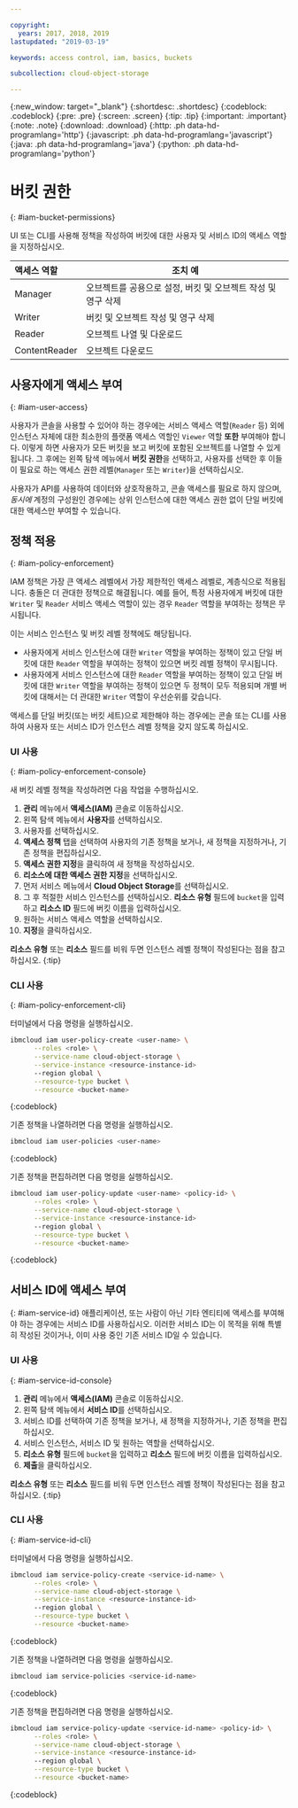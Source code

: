 ```yaml
---

copyright:
  years: 2017, 2018, 2019
lastupdated: "2019-03-19"

keywords: access control, iam, basics, buckets

subcollection: cloud-object-storage

---
```

{:new_window: target="_blank"}
{:shortdesc: .shortdesc}
{:codeblock: .codeblock}
{:pre: .pre}
{:screen: .screen}
{:tip: .tip}
{:important: .important}
{:note: .note}
{:download: .download} 
{:http: .ph data-hd-programlang='http'} 
{:javascript: .ph data-hd-programlang='javascript'} 
{:java: .ph data-hd-programlang='java'} 
{:python: .ph data-hd-programlang='python'}

# 버킷 권한
{: #iam-bucket-permissions}

UI 또는 CLI를 사용해 정책을 작성하여 버킷에 대한 사용자 및 서비스 ID의 액세스 역할을 지정하십시오. 

| 액세스 역할 | 조치 예                                                     |
|:------------|-------------------------------------------------------------|
| Manager     | 오브젝트를 공용으로 설정, 버킷 및 오브젝트 작성 및 영구 삭제|
| Writer      | 버킷 및 오브젝트 작성 및 영구 삭제                          |
| Reader      | 오브젝트 나열 및 다운로드                                   |
| ContentReader | 오브젝트 다운로드                                         |

## 사용자에게 액세스 부여
{: #iam-user-access}

사용자가 콘솔을 사용할 수 있어야 하는 경우에는 서비스 액세스 역할(`Reader` 등) 외에 인스턴스 자체에 대한 최소한의 플랫폼 액세스 역할인 `Viewer` 역할 **또한** 부여해야 합니다. 이렇게 하면 사용자가 모든 버킷을 보고 버킷에 포함된 오브젝트를 나열할 수 있게 됩니다. 그 후에는 왼쪽 탐색 메뉴에서 **버킷 권한**을 선택하고, 사용자를 선택한 후 이들이 필요로 하는 액세스 권한 레벨(`Manager` 또는 `Writer`)을 선택하십시오. 

사용자가 API를 사용하여 데이터와 상호작용하고, 콘솔 액세스를 필요로 하지 않으며, _동시에_ 계정의 구성원인 경우에는 상위 인스턴스에 대한 액세스 권한 없이 단일 버킷에 대한 액세스만 부여할 수 있습니다. 

## 정책 적용
{: #iam-policy-enforcement}

IAM 정책은 가장 큰 액세스 레벨에서 가장 제한적인 액세스 레벨로, 계층식으로 적용됩니다. 충돌은 더 관대한 정책으로 해결됩니다. 예를 들어, 특정 사용자에게 버킷에 대한 `Writer` 및 `Reader` 서비스 액세스 역할이 있는 경우 `Reader` 역할을 부여하는 정책은 무시됩니다. 

이는 서비스 인스턴스 및 버킷 레벨 정책에도 해당됩니다. 

- 사용자에게 서비스 인스턴스에 대한 `Writer` 역할을 부여하는 정책이 있고 단일 버킷에 대한 `Reader` 역할을 부여하는 정책이 있으면 버킷 레벨 정책이 무시됩니다. 
- 사용자에게 서비스 인스턴스에 대한 `Reader` 역할을 부여하는 정책이 있고 단일 버킷에 대한 `Writer` 역할을 부여하는 정책이 있으면 두 정책이 모두 적용되며 개별 버킷에 대해서는 더 관대한 `Writer` 역할이 우선순위를 갖습니다. 

액세스를 단일 버킷(또는 버킷 세트)으로 제한해야 하는 경우에는 콘솔 또는 CLI를 사용하여 사용자 또는 서비스 ID가 인스턴스 레벨 정책을 갖지 않도록 하십시오. 

### UI 사용
{: #iam-policy-enforcement-console}

새 버킷 레벨 정책을 작성하려면 다음 작업을 수행하십시오.  

  1. **관리** 메뉴에서 **액세스(IAM)** 콘솔로 이동하십시오. 
  2. 왼쪽 탐색 메뉴에서 **사용자**를 선택하십시오. 
  3. 사용자를 선택하십시오. 
  4. **액세스 정책** 탭을 선택하여 사용자의 기존 정책을 보거나, 새 정책을 지정하거나, 기존 정책을 편집하십시오. 
  5. **액세스 권한 지정**을 클릭하여 새 정책을 작성하십시오. 
  6. **리소스에 대한 액세스 권한 지정**을 선택하십시오. 
  7. 먼저 서비스 메뉴에서 **Cloud Object Storage**를 선택하십시오. 
  8. 그 후 적절한 서비스 인스턴스를 선택하십시오. **리소스 유형** 필드에 `bucket`을 입력하고 **리소스 ID** 필드에 버킷 이름을 입력하십시오. 
  9. 원하는 서비스 액세스 역할을 선택하십시오. 
  10.  **지정**을 클릭하십시오. 

**리소스 유형** 또는 **리소스** 필드를 비워 두면 인스턴스 레벨 정책이 작성된다는 점을 참고하십시오.
{:tip}

### CLI 사용
{: #iam-policy-enforcement-cli}

터미널에서 다음 명령을 실행하십시오. 

```bash
ibmcloud iam user-policy-create <user-name> \
      --roles <role> \
      --service-name cloud-object-storage \
      --service-instance <resource-instance-id>
      --region global \
      --resource-type bucket \
      --resource <bucket-name>
```
{:codeblock}

기존 정책을 나열하려면 다음 명령을 실행하십시오. 

```bash
ibmcloud iam user-policies <user-name>
```
{:codeblock}

기존 정책을 편집하려면 다음 명령을 실행하십시오. 

```bash
ibmcloud iam user-policy-update <user-name> <policy-id> \
      --roles <role> \
      --service-name cloud-object-storage \
      --service-instance <resource-instance-id>
      --region global \
      --resource-type bucket \
      --resource <bucket-name>
```
{:codeblock}

## 서비스 ID에 액세스 부여
{: #iam-service-id}
애플리케이션, 또는 사람이 아닌 기타 엔티티에 액세스를 부여해야 하는 경우에는 서비스 ID를 사용하십시오. 이러한 서비스 ID는 이 목적을 위해 특별히 작성된 것이거나, 이미 사용 중인 기존 서비스 ID일 수 있습니다. 

### UI 사용
{: #iam-service-id-console}

  1. **관리** 메뉴에서 **액세스(IAM)** 콘솔로 이동하십시오. 
  2. 왼쪽 탐색 메뉴에서 **서비스 ID**를 선택하십시오. 
  3. 서비스 ID를 선택하여 기존 정책을 보거나, 새 정책을 지정하거나, 기존 정책을 편집하십시오. 
  3. 서비스 인스턴스, 서비스 ID 및 원하는 역할을 선택하십시오. 
  4. **리소스 유형** 필드에 `bucket`을 입력하고 **리소스** 필드에 버킷 이름을 입력하십시오. 
  5. **제출**을 클릭하십시오. 

  **리소스 유형** 또는 **리소스** 필드를 비워 두면 인스턴스 레벨 정책이 작성된다는 점을 참고하십시오.
{:tip}

### CLI 사용
{: #iam-service-id-cli}

터미널에서 다음 명령을 실행하십시오. 

```bash
ibmcloud iam service-policy-create <service-id-name> \
      --roles <role> \
      --service-name cloud-object-storage \
      --service-instance <resource-instance-id>
      --region global \
      --resource-type bucket \
      --resource <bucket-name>
```
{:codeblock}

기존 정책을 나열하려면 다음 명령을 실행하십시오. 

```bash
ibmcloud iam service-policies <service-id-name>
```
{:codeblock}

기존 정책을 편집하려면 다음 명령을 실행하십시오. 

```bash
ibmcloud iam service-policy-update <service-id-name> <policy-id> \
      --roles <role> \
      --service-name cloud-object-storage \
      --service-instance <resource-instance-id>
      --region global \
      --resource-type bucket \
      --resource <bucket-name>
```
{:codeblock}
